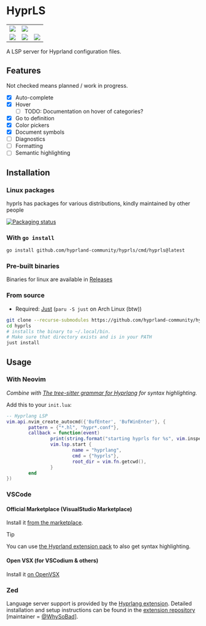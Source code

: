 # HyprLS

<table>
<tr>
	<td> <img src="./demo-completion.png">
	<td> <img src="./demo-hover.png">
</tr>
<tr>
	<td> <img src="./demo-hover-keyword.png">
	<td> <img src="./demo-symbols.png">
	<td> <img src="./demo-colors.png">
</tr>
</table>

A LSP server for Hyprland configuration files.

## Features

Not checked means planned / work in progress.

- [x] Auto-complete
- [x] Hover
  - [ ] TODO: Documentation on hover of categories?
- [x] Go to definition
- [x] Color pickers
- [x] Document symbols
- [ ] Diagnostics
- [ ] Formatting
- [ ] Semantic highlighting

## Installation

### Linux packages

hyprls has packages for various distributions, kindly maintained by other people

[![Packaging status](https://repology.org/badge/vertical-allrepos/hyprls.svg)](https://repology.org/project/hyprls/versions)

### With `go install`

```sh
go install github.com/hyprland-community/hyprls/cmd/hyprls@latest
```

### Pre-built binaries

Binaries for linux are available in [Releases](https://github.com/hyprland-community/hyprls/releases) 

### From source

- Required: [Just](https://just.systems) (`paru -S just` on Arch Linux (btw))

```sh
git clone --recurse-submodules https://github.com/hyprland-community/hyprls
cd hyprls
# installs the binary to ~/.local/bin.
# Make sure that directory exists and is in your PATH
just install
```

## Usage

### With Neovim

_Combine with [The tree-sitter grammar for Hyprlang](https://github.com/tree-sitter-grammars/tree-sitter-hyprlang) for syntax highlighting._

Add this to your `init.lua`:

```lua
-- Hyprlang LSP
vim.api.nvim_create_autocmd({'BufEnter', 'BufWinEnter'}, {
		pattern = {"*.hl", "hypr*.conf"},
		callback = function(event)
				print(string.format("starting hyprls for %s", vim.inspect(event)))
				vim.lsp.start {
						name = "hyprlang",
						cmd = {"hyprls"},
						root_dir = vim.fn.getcwd(),
				}
		end
})
```

### VSCode

#### Official Marketplace (VisualStudio Marketplace)

Install it [from the marketplace](https://marketplace.visualstudio.com/items?itemName=gwenn°-lbh.vscode-hyprls).

> [!TIP]
> You can use [the Hyprland extension pack](https://marketplace.visualstudio.com/items?itemName=gwenn°-lbh.hyprland) to also get syntax highlighting.

#### Open VSX (for VSCodium & others)

Install it [on OpenVSX](https://open-vsx.org/extension/gwenn°-lbh/vscode-hyprls)

### Zed

Language server support is provided by the [Hyprlang extension](https://zed.dev/extensions?query=hyprlang).
Detailed installation and setup instructions can be found in the [extension repository](https://github.com/WhySoBad/zed-hyprlang-extension) [maintainer = [@WhySoBad](https://github.com/WhySoBad)].

